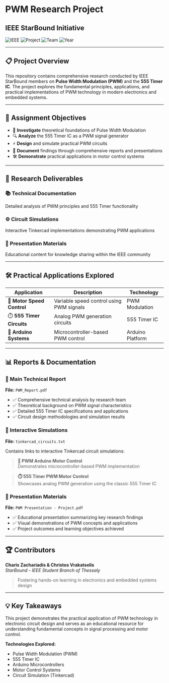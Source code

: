 # PWM Research Project
## IEEE StarBound Initiative

![IEEE](https://img.shields.io/badge/IEEE-00629B?style=for-the-badge&logo=ieee&logoColor=white)
![Project](https://img.shields.io/badge/Project-PWM%20Research-blue?style=for-the-badge)
![Team](https://img.shields.io/badge/Team-StarBound-green?style=for-the-badge)
![Year](https://img.shields.io/badge/Year-2024-orange?style=for-the-badge)

---

## 📋 Project Overview

This repository contains comprehensive research conducted by IEEE StarBound members on **Pulse Width Modulation (PWM)** and the **555 Timer IC**. The project explores the fundamental principles, applications, and practical implementations of PWM technology in modern electronics and embedded systems.

---

## 🎯 Assignment Objectives

- 🔬 **Investigate** theoretical foundations of Pulse Width Modulation
- 🔍 **Analyze** the 555 Timer IC as a PWM signal generator
- ⚡ **Design** and simulate practical PWM circuits
- 📝 **Document** findings through comprehensive reports and presentations
- 🛠️ **Demonstrate** practical applications in motor control systems

---

## 🔬 Research Deliverables

### 📚 Technical Documentation
Detailed analysis of PWM principles and 555 Timer functionality

### ⚙️ Circuit Simulations
Interactive Tinkercad implementations demonstrating PWM applications

### 📖 Presentation Materials
Educational content for knowledge sharing within the IEEE community

---

## 🛠️ Practical Applications Explored

| Application | Description | Technology |
|-------------|-------------|------------|
| 🔄 **Motor Speed Control** | Variable speed control using PWM signals | PWM Modulation |
| ⏱️ **555 Timer Circuits** | Analog PWM generation circuits | 555 Timer IC |
| 🤖 **Arduino Systems** | Microcontroller-based PWM control | Arduino Platform |

---

## 📊 Reports & Documentation

### 📄 Main Technical Report
**File:** `PWM_Report.pdf`

- ✅ Comprehensive technical analysis by research team
- ✅ Theoretical background on PWM signal characteristics  
- ✅ Detailed 555 Timer IC specifications and applications
- ✅ Circuit design methodologies and simulation results

### 🔗 Interactive Simulations
**File:** `tinkercad_circuits.txt`

Contains links to interactive Tinkercad circuit simulations:

> **🤖 PWM Arduino Motor Control**  
> Demonstrates microcontroller-based PWM implementation

> **⏱️ 555 Timer PWM Motor Control**  
> Showcases analog PWM generation using the classic 555 Timer IC

### 📖 Presentation Materials
**File:** `PWM Presentation - Project.pdf`

- ✅ Educational presentation summarizing key research findings
- ✅ Visual demonstrations of PWM concepts and applications
- ✅ Project outcomes and learning objectives achieved

---

## 🏆 Contributors

**Charis Zachariadis & Christos Vrakatselis**  
*StarBound - IEEE Student Branch of Thessaly*

> Fostering hands-on learning in electronics and embedded systems design

---

## 💡 Key Takeaways

This project demonstrates the practical application of PWM technology in electronic circuit design and serves as an educational resource for understanding fundamental concepts in signal processing and motor control.

**Technologies Explored:**
- Pulse Width Modulation (PWM)
- 555 Timer IC
- Arduino Microcontrollers
- Motor Control Systems
- Circuit Simulation (Tinkercad)